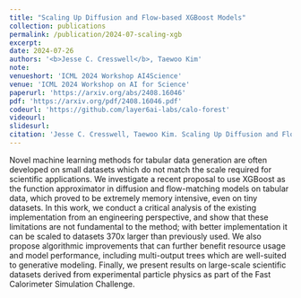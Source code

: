 ```yaml
---
title: "Scaling Up Diffusion and Flow-based XGBoost Models"
collection: publications
permalink: /publication/2024-07-scaling-xgb
excerpt: 
date: 2024-07-26
authors: '<b>Jesse C. Cresswell</b>, Taewoo Kim'
note:
venueshort: 'ICML 2024 Workshop AI4Science'
venue: 'ICML 2024 Workshop on AI for Science'
paperurl: 'https://arxiv.org/abs/2408.16046'
pdf: 'https://arxiv.org/pdf/2408.16046.pdf'
codeurl: 'https://github.com/layer6ai-labs/calo-forest'
videourl:
slidesurl:
citation: 'Jesse C. Cresswell, Taewoo Kim. Scaling Up Diffusion and Flow-based XGBoost Models. ICML 2024 Workshop on AI for Science'
---
```

Novel machine learning methods for tabular data generation are often developed on small datasets which do not match the scale required for scientific applications. We investigate a recent proposal to use XGBoost as the function approximator in diffusion and flow-matching models on tabular data, which proved to be extremely memory intensive, even on tiny datasets. In this work, we conduct a critical analysis of the existing implementation from an engineering perspective, and show that these limitations are not fundamental to the method; with better implementation it can be scaled to datasets 370x larger than previously used. We also propose algorithmic improvements that can further benefit resource usage and model performance, including multi-output trees which are well-suited to generative modeling. Finally, we present results on large-scale scientific datasets derived from experimental particle physics as part of the Fast Calorimeter Simulation Challenge.